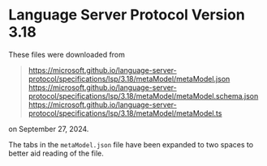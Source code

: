 # Language Server Protocol Version 3.18

These files were downloaded from

>  https://microsoft.github.io/language-server-protocol/specifications/lsp/3.18/metaModel/metaModel.json
>  https://microsoft.github.io/language-server-protocol/specifications/lsp/3.18/metaModel/metaModel.schema.json
>  https://microsoft.github.io/language-server-protocol/specifications/lsp/3.18/metaModel/metaModel.ts

on September 27, 2024.

The tabs in the `metaModel.json` file have been expanded to two spaces
to better aid reading of the file.
